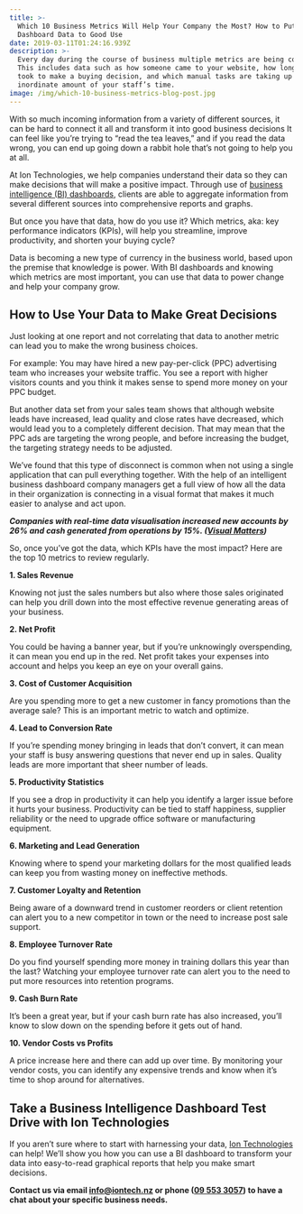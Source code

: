 ```yaml
---
title: >-
  Which 10 Business Metrics Will Help Your Company the Most? How to Put
  Dashboard Data to Good Use
date: 2019-03-11T01:24:16.939Z
description: >-
  Every day during the course of business multiple metrics are being collected.
  This includes data such as how someone came to your website, how long a lead
  took to make a buying decision, and which manual tasks are taking up an
  inordinate amount of your staff’s time.
image: /img/which-10-business-metrics-blog-post.jpg
---
```

With so much incoming information from a variety of different sources, it can be hard to connect it all and transform it into good business decisions It can feel like you’re trying to “read the tea leaves,” and if you read the data wrong, you can end up going down a rabbit hole that’s not going to help you at all.

At Ion Technologies, we help companies understand their data so they can make decisions that will make a positive impact. Through use of <a href="https://www.iontech.nz/">business intelligence (BI) dashboards</a>, clients are able to aggregate information from several different sources into comprehensive reports and graphs.

But once you have that data, how do you use it? Which metrics, aka: key performance indicators (KPIs), will help you streamline, improve productivity, and shorten your buying cycle?

Data is becoming a new type of currency in the business world, based upon the premise that knowledge is power. With BI dashboards and knowing which metrics are most important, you can use that data to power change and help your company grow.


## How to Use Your Data to Make Great Decisions

Just looking at one report and not correlating that data to another metric can lead you to make the wrong business choices.

For example: You may have hired a new pay-per-click (PPC) advertising team who increases your website traffic. You see a report with higher visitors counts and you think it makes sense to spend more money on your PPC budget.

But another data set from your sales team shows that although website leads have increased, lead quality and close rates have decreased, which would lead you to a completely different decision. That may mean that the PPC ads are targeting the wrong people, and before increasing the budget, the targeting strategy needs to be adjusted.

We’ve found that this type of disconnect is common when not using a single application that can pull everything together. With the help of an intelligent business dashboard company managers get a full view of how all the data in their organization is connecting in a visual format that makes it much easier to analyse and act upon.

<strong><em>Companies with real-time data visualisation increased new accounts by 26% and cash generated from operations by 15%. (<a href="https://visualmatters.com/20-stats-show-power-data-visualization/">Visual Matters</a>)</em></strong>

So, once you’ve got the data, which KPIs have the most impact? Here are the top 10 metrics to review regularly.

<strong>1. Sales Revenue</strong>

Knowing not just the sales numbers but also where those sales originated can help you drill down into the most effective revenue generating areas of your business.

<strong>2. Net Profit</strong>

You could be having a banner year, but if you’re unknowingly overspending, it can mean you end up in the red. Net profit takes your expenses into account and helps you keep an eye on your overall gains.

<strong>3. Cost of Customer Acquisition</strong>

Are you spending more to get a new customer in fancy promotions than the average sale? This is an important metric to watch and optimize.

<strong>4. Lead to Conversion Rate</strong>

If you’re spending money bringing in leads that don’t convert, it can mean your staff is busy answering questions that never end up in sales. Quality leads are more important that sheer number of leads.

<strong>5. Productivity Statistics</strong>

If you see a drop in productivity it can help you identify a larger issue before it hurts your business. Productivity can be tied to staff happiness, supplier reliability or the need to upgrade office software or manufacturing equipment.

<strong>6. Marketing and Lead Generation</strong>

Knowing where to spend your marketing dollars for the most qualified leads can keep you from wasting money on ineffective methods.

<strong>7. Customer Loyalty and Retention</strong>

Being aware of a downward trend in customer reorders or client retention can alert you to a new competitor in town or the need to increase post sale support.

<strong>8. Employee Turnover Rate</strong>

Do you find yourself spending more money in training dollars this year than the last? Watching your employee turnover rate can alert you to the need to put more resources into retention programs.

<strong>9. Cash Burn Rate</strong>

It’s been a great year, but if your cash burn rate has also increased, you’ll know to slow down on the spending before it gets out of hand.

<strong>10. Vendor Costs vs Profits</strong>

A price increase here and there can add up over time. By monitoring your vendor costs, you can identify any expensive trends and know when it’s time to shop around for alternatives.

## Take a Business Intelligence Dashboard Test Drive with Ion Technologies

If you aren’t sure where to start with harnessing your data, <a href="https://www.iontech.nz/about-us/">Ion Technologies</a> can help! We’ll show you how you can use a BI dashboard to transform your data into easy-to-read graphical reports that help you make smart decisions.

<strong>Contact us via email [info@iontech.nz](mailto:info@iontech.nz) or phone ([09 553 3057](tel:095533057)) to have a chat about your specific business needs.</strong>

